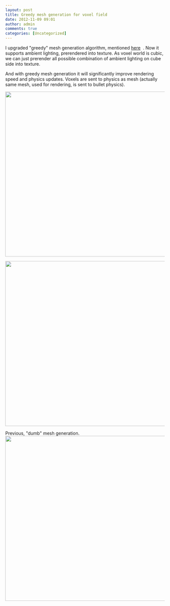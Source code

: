 ```yaml
---
layout: post
title: Greedy mesh generation for voxel field
date: 2012-11-09 09:01
author: admin
comments: true
categories: [Uncategorized]
---
```

I upgraded "greedy" mesh generation algorithm, mentioned <a href="http://glow3d.com/blog/2012/08/20/geometry-optimization/">here</a>  . Now it supports ambient lighting, prerendered into texture. As voxel world is cubic, we can just prerender all possible combination of ambient lighting on cube side into texture.

And with greedy mesh generation it will significantly improve rendering speed and physics updates. Voxels are sent to physics as mesh (actually same mesh, used for rendering, is sent to bullet physics).

<a href="/blog/images/uploads/2012/11/screen_greedy_ambient_grid.jpg"><img class="alignnone size-full wp-image-339" title="screen_greedy_ambient_grid" src="/blog/images/uploads/2012/11/screen_greedy_ambient_grid.jpg" alt="" width="668" height="522" /></a>

<a href="/blog/images/uploads/2012/11/screen_greedy_ambient_grid.jpg"><img class="alignnone size-full wp-image-339" title="screen_greedy_ambient_grid" src="/blog/images/uploads/2012/11/screen_greedy_ambient.jpg" alt="" width="668" height="522" /></a>

Previous, "dumb" mesh generation.
<a href="/blog/images/uploads/2012/11/screen_greedy_ambient_grid.jpg"><img class="alignnone size-full wp-image-339" title="screen_greedy_ambient_grid" src="/blog/images/uploads/2012/11/screen_grid.jpg" alt="" width="668" height="522" /></a>
